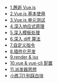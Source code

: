 <!--
  - [解决 webpack 项目无法使用 eval 函数的问题](/vue/webpack-cannot-use-eval)
  - [vue.js 项目使用 env 环境变量](/vue/vue-project-env)
  - [Nuxt 开发须知指南](/vue/about-nuxt)
  - [小例子 - 别踩白块儿](vue-dont-tap-white-block)
-->

- [1.邂逅 Vue.js](/vue/1.quick-start.md)
- [2.Vue.js 基本使用](/vue/2.base-use.md)
- [3.Vue.js 单元测试](/vue/3.unit-test.md)
- [4.深入响应式原理](/vue/4.deep-reactive.md)
- [5.深入模板处理](/vue/5.deep-template.md)
- [6.深入 diff 算法](/vue/6.deep-diff.md)
- [7.自定义指令](/vue/7.custom-directives.md)
- [8.插件化开发](/vue/8.vue-plugin-dev.md)
- [9.render & jsx](/vue/9.render-jsx.md)
- [10.vue & vue-cli 配置](/vue/10.vue-config.md)
- [11.派发器思想](/vue/11.design-dispatcher.md)
- [小练习1:别踩白块](/vue/dont-tap-white-block.md)

